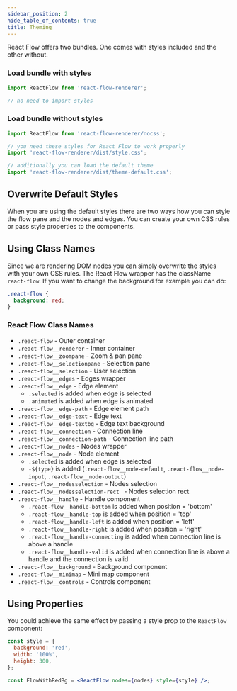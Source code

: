 ```yaml
---
sidebar_position: 2
hide_table_of_contents: true
title: Theming
---
```


React Flow offers two bundles. One comes with styles included and the other without.

### Load bundle with styles

```js
import ReactFlow from 'react-flow-renderer';

// no need to import styles
```

### Load bundle without styles

```js
import ReactFlow from 'react-flow-renderer/nocss';

// you need these styles for React Flow to work properly
import 'react-flow-renderer/dist/style.css';

// additionally you can load the default theme
import 'react-flow-renderer/dist/theme-default.css';
```

## Overwrite Default Styles

When you are using the default styles there are two ways how you can style the flow pane and the nodes and edges.
You can create your own CSS rules or pass style properties to the components.

## Using Class Names

Since we are rendering DOM nodes you can simply overwrite the styles with your own CSS rules.
The React Flow wrapper has the className `react-flow`. If you want to change the background for example you can do:

```css
.react-flow {
  background: red;
}
```

### React Flow Class Names

- `.react-flow` - Outer container
- `.react-flow__renderer` - Inner container
- `.react-flow__zoompane` - Zoom & pan pane
- `.react-flow__selectionpane` - Selection pane
- `.react-flow__selection` - User selection
- `.react-flow__edges` - Edges wrapper
- `.react-flow__edge` - Edge element
  - `.selected` is added when edge is selected
  - `.animated` is added when edge is animated
- `.react-flow__edge-path` - Edge element path
- `.react-flow__edge-text` - Edge text
- `.react-flow__edge-textbg` - Edge text background
- `.react-flow__connection` - Connection line
- `.react-flow__connection-path` - Connection line path
- `.react-flow__nodes` - Nodes wrapper
- `.react-flow__node` - Node element
  - `.selected` is added when edge is selected
  - `-${type}` is added (`.react-flow__node-default`, `.react-flow__node-input`, `.react-flow__node-output`)
- `.react-flow__nodesselection` - Nodes selection
- `.react-flow__nodesselection-rect ` - Nodes selection rect
- `.react-flow__handle` - Handle component
  - `.react-flow__handle-bottom` is added when position = 'bottom'
  - `.react-flow__handle-top` is added when position = 'top'
  - `.react-flow__handle-left` is added when position = 'left'
  - `.react-flow__handle-right` is added when position = 'right'
  - `.react-flow__handle-connecting` is added when connection line is above a handle
  - `.react-flow__handle-valid` is added when connection line is above a handle and the connection is valid
- `.react-flow__background` - Background component
- `.react-flow__minimap` - Mini map component
- `.react-flow__controls` - Controls component

## Using Properties

You could achieve the same effect by passing a style prop to the `ReactFlow` component:

```jsx
const style = {
  background: 'red',
  width: '100%',
  height: 300,
};

const FlowWithRedBg = <ReactFlow nodes={nodes} style={style} />;
```
